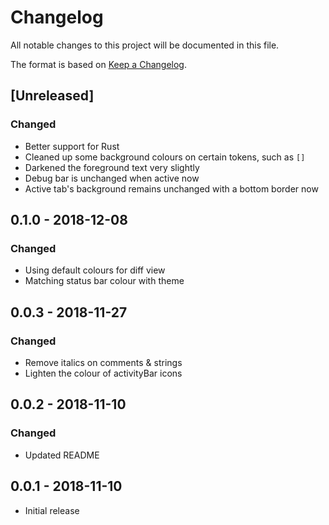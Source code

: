 # Changelog

All notable changes to this project will be documented in this file.

The format is based on [Keep a Changelog](https://keepachangelog.com/en/1.0.0/).

## [Unreleased]

### Changed

- Better support for Rust
- Cleaned up some background colours on certain tokens, such as `[]`
- Darkened the foreground text very slightly
- Debug bar is unchanged when active now
- Active tab's background remains unchanged with a bottom border now

## 0.1.0 - 2018-12-08

### Changed

- Using default colours for diff view
- Matching status bar colour with theme

## 0.0.3 - 2018-11-27

### Changed

- Remove italics on comments & strings
- Lighten the colour of activityBar icons

## 0.0.2 - 2018-11-10

### Changed

- Updated README

## 0.0.1 - 2018-11-10

- Initial release
